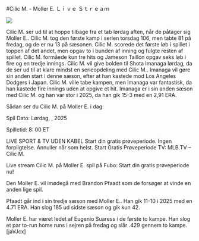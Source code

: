 #Cilic M. - Moller E. Ｌｉｖｅ Ｓｔｒｅａｍ  
  
  
[![](https://i.imgur.com/qSNzIqt.png)](https://movie.rssnews.media/saqvaSz.php)  
  
Cilic M. ser ud til at hoppe tilbage fra et tab lørdag aften, når de påtager sig Moller E.. Cilic M. tog den første kamp i serien torsdag 106, men tabte 81 på fredag, og de er nu 13 på sæsonen. Cilic M. scorede det første løb i spillet i toppen af det andet, men opgav to i bunden af inning og fulgte resten af spillet. Cilic M. formåede kun tre hits og Jameson Taillon opgav seks løb i fire og en tredje innings. Cilic M. vil give bolden til Shota Imanaga lørdag, da de ser ud til at klare mindst en serieopdeling med Cilic M.. Imanaga vil gøre sin anden start i denne sæson, efter at han kastede mod Los Angeles Dodgers i Japan. Cilic M. ville tabe kampen, men Imanaga var fantastisk, da han kastede fire innings uden at opgive et hit. Imanaga er i sin anden sæson med Cilic M. og han var stor i 2025, da han gik 15-3 med en 2,91 ERA.

Sådan ser du Cilic M. på Moller E. i dag:

Spil Dato: Lørdag, , 2025

Spilletid: 8: 00 ET

LIVE SPORT & TV UDEN KABEL
Start din gratis prøveperiode. Ingen forpligtelse. Annuller når som helst.
Start Gratis Prøveperiode
TV: MLB.TV – Cilic M.

Live stream Cilic M. på Moller E. spil på Fubo: Start din gratis prøveperiode nu!

Den Moller E. vil imødegå med Brandon Pfaadt som de forsøger at vinde en anden lige spil.

Pfaadt går ind i sin tredje sæson med Moller E.. Han gik 11-10 i 2025 med en 4.71 ERA. Han slog 185 ud sidste sæson og gik kun 42.

Moller E. har været ledet af Eugenio Suaress i de første to kampe. Han slog et par to-run home runs i sejren på fredag og slår .429 gennem to kampe. [jaVJcx]